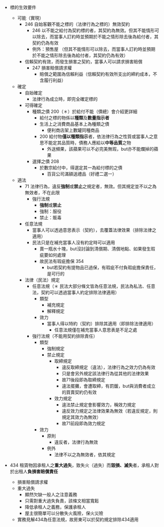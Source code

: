 - 標的生效要件
	- 可能（實現）
		- 246 自始客觀不能之標的（法律行為之標的）無效契約
			- 246 以不能之給付為契約標的者，其契約為無效。但其不能情形可以除去，而當事人訂約時並預期於不能之情形除去後為給付者，其契約仍為有效
			- 例外：預售屋 （但其不能情形可以除去，而當事人訂約時並預期於不能之情形除去後為給付者，其契約仍為有效）
		- 信賴契約有效，而發生損害之契約，當事人可以請求損害賠償
			- 247 損害賠償請求權
				- 賠償之範圍為信賴利益（信賴契約有效所支出的締約成本，不含履行利益）
	- 確定
		- 自始確定
			- 法律行為成立時，即完全確定標的
		- 可得確定
			- 種類之債 200（＊）於給付不能（債總）會介紹更詳細
				- 給付之標的物係以**種類**及**數量指示者**
				- 生活上之消費商品基本上為種類之債
					- 便利商店架上數罐同種商品
				- 200 給付物**僅以種類指示**者，依法律行為之性質或當事人之意思不能定其品質時，債務人應給以**中等品質**之物
					- 外送頻果，該蘋果可以不必完美無瑕，but亦不能爛掉的蘋果
			- 選擇之債 208
				- 於數宗給付中，得選定其一為給付標的之債
					- 百貨公司滿額送禮品（好禮二選一）
	- 適法
		- 71 法律行為，違反**強制**或**禁止**之規定者，無效。但其規定並不以之為無效者，不在此限
			- 強行法規
				- **強制**或**禁止**
				- 強制：服役
				- 禁止：販毒
		- 任意法規
			- 當事人可以透過意思表示（契約），去覆蓋法律效果（排除法律之適用）
			- 民法只是在補充當事人沒有約定時可以適用
				- 賣一瓶水十塊，but沒討論到清償期、清償地點、如果發生瑕疵要如何處理
				- 故民法有瑕疵擔保 354
					- but若契約有提物品已過保，有瑕疵不付負瑕疵擔保責任，是可行的
		- 法律（民法）規定
			- 任意法規（＊ 民法大部分條文皆為任意法規，民法為私法、任意法，契約可以透過當事人約定排除法律適用）
				- 類型
					- 補充規定
					- 解釋規定
				- 效力
					- 當事人得以特約（契約）排除其適用（即排除法律適用）
						- 任意法規僅在補充當事人意思表是不足之處
			- 強行法規（不能用契約排除責任）
				- 類型
					- 強制規定
					- 禁止規定
						- 取締規定
							- 違反取締規定（違法），法律行為之效力仍為有效
							- 只是會另外規定該法律行為從其他的法律效果
							- 故71後段即為取締規定
							- 違法擺攤，會遭取締，有罰鍰，but與消費者成立的買賣契約仍有效
						- 效力規定
							- 違法禁止規定會影響效力，稱效力規定
							- 違反效力規定之法律效果為無效（若違反規定，則規定其效力為無效）
							- 故71前段即為效力規定
				- 效力
					- 原則
						- 違反者，法律行為無效
					- 例外
						- 法律不以之為無效者，依其規定


- 434 租賃物因承租人之**重大過失**，致失火（過失）而**毀損、滅失**者，承租人對於出租人**負損害賠償責任**
	- 損害賠償請求權
	- 重大過失
		- 顯然欠缺一般人之注意義務
		- 只需對重大過失負責，該條文相當寬鬆
		- 降低承租人之義務，保護承租人
		- 屋主很簡單可以分散失火風險，保火災險
	- 實務見解434為任意法規，故房東可以於契約規定排除434適用